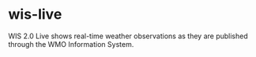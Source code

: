 # wis-live
WIS 2.0 Live shows real-time weather observations as they are published through the WMO Information System.
